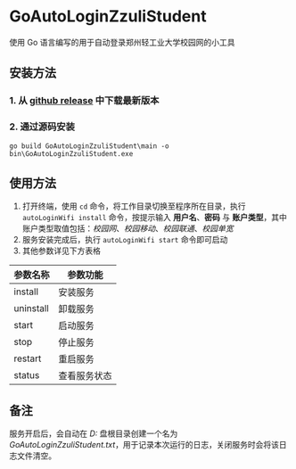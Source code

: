 # GoAutoLoginZzuliStudent
使用 Go 语言编写的用于自动登录郑州轻工业大学校园网的小工具


## 安装方法

### 1. 从 [github release](https://github.com/allwaysLove/GoAutoLoginZzuliStudent/releases) 中下载最新版本
### 2. 通过源码安装
   ```shell
   go build GoAutoLoginZzuliStudent\main -o bin\GoAutoLoginZzuliStudent.exe
   ```

## 使用方法

1. 打开终端，使用 `cd` 命令，将工作目录切换至程序所在目录，执行 `autoLoginWifi install` 命令，按提示输入 **用户名**、**密码** 与 **账户类型**，其中账户类型取值包括：*校园网*、*校园移动*、*校园联通*、*校园单宽*
2. 服务安装完成后，执行 `autoLoginWifi start` 命令即可启动
3. 其他参数详见下方表格

| 参数名称      | 参数功能   |
|-----------|--------|
| install   | 安装服务   |
| uninstall | 卸载服务   |
| start     | 启动服务   |
| stop      | 停止服务   |
| restart   | 重启服务   |
| status    | 查看服务状态 |

## 备注

服务开启后，会自动在 *D:* 盘根目录创建一个名为 *GoAutoLoginZzuliStudent.txt*，用于记录本次运行的日志，关闭服务时会将该日志文件清空。
